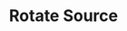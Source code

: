 ---
title: Rotate Source
description: Rotate a source
parameters:
  - name: Connection
    import: obs-studio/connection
  - name: Scene
    import: obs-studio/scene
  - name: Source
    import: obs-studio/source
  - name: Alignment
    type: Select
    required: true
    description: |
      This shows the current alignment of the source

      - This field is not editable
  - name: Rotation
    type: Number
    required: true
    description: |
      By default, this is an `Absolute` angle with 0 being normal rotation, valid range -360 -> +360, however as transform is instant values outside -180 -> +180 will be visually the same. Negative values rotate the source counter-clockwise.
  - name: Additive
    type: Checkbox
    required: true
    description: |
      This option will make the rotation relative to its current transform rather than overwriting
variables: []
---